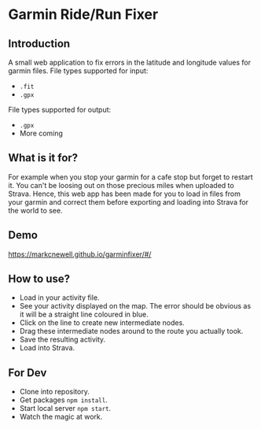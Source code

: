 
# Garmin Ride/Run Fixer #

## Introduction ##
A small web application to fix errors in the latitude and longitude values for garmin files.
File types supported for input:
- `.fit`
- `.gpx`

File types supported for output:
- `.gpx`
- More coming

## What is it for? ##
For example when you stop your garmin for a cafe stop but forget to restart it. You can't be loosing out on those precious miles when uploaded to Strava. 
Hence, this web app has been made for you to load in files from your garmin and correct them before exporting and loading into Strava for the world to see.

## Demo ##
<a>https://markcnewell.github.io/garminfixer/#/</a>

## How to use? ##
- Load in your activity file.
- See your activity displayed on the map. The error should be obvious as it will be a straight line coloured in blue.
- Click on the line to create new intermediate nodes.
- Drag these intermediate nodes around to the route you actually took.
- Save the resulting activity.
- Load into Strava.

## For Dev ##
- Clone into repository.
- Get packages `npm install`.
- Start local server `npm start`.
- Watch the magic at work.
